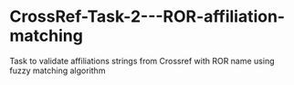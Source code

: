 # CrossRef-Task-2---ROR-affiliation-matching
Task to validate affiliations strings from Crossref with ROR name using fuzzy matching algorithm
